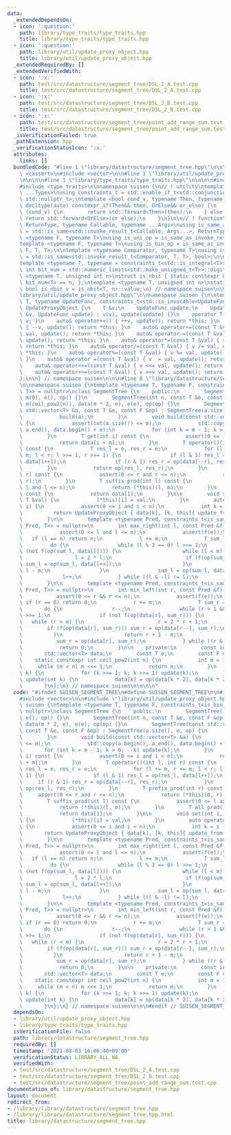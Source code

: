```yaml
---
data:
  _extendedDependsOn:
  - icon: ':question:'
    path: library/type_traits/type_traits.hpp
    title: library/type_traits/type_traits.hpp
  - icon: ':question:'
    path: library/util/update_proxy_object.hpp
    title: library/util/update_proxy_object.hpp
  _extendedRequiredBy: []
  _extendedVerifiedWith:
  - icon: ':x:'
    path: test/src/datastructure/segment_tree/DSL_2_A.test.cpp
    title: test/src/datastructure/segment_tree/DSL_2_A.test.cpp
  - icon: ':x:'
    path: test/src/datastructure/segment_tree/DSL_2_B.test.cpp
    title: test/src/datastructure/segment_tree/DSL_2_B.test.cpp
  - icon: ':x:'
    path: test/src/datastructure/segment_tree/point_add_range_sum.test.cpp
    title: test/src/datastructure/segment_tree/point_add_range_sum.test.cpp
  _isVerificationFailed: true
  _pathExtension: hpp
  _verificationStatusIcon: ':x:'
  attributes:
    links: []
  bundledCode: "#line 1 \"library/datastructure/segment_tree.hpp\"\n\n\n\n#include\
    \ <cassert>\n#include <vector>\n\n#line 1 \"library/util/update_proxy_object.hpp\"\
    \n\n\n\n#line 1 \"library/type_traits/type_traits.hpp\"\n\n\n\n#include <limits>\n\
    #include <type_traits>\n\nnamespace suisen {\n// ! utility\ntemplate <typename\
    \ ...Types>\nusing constraints_t = std::enable_if_t<std::conjunction_v<Types...>,\
    \ std::nullptr_t>;\ntemplate <bool cond_v, typename Then, typename OrElse>\nconstexpr\
    \ decltype(auto) constexpr_if(Then&& then, OrElse&& or_else) {\n    if constexpr\
    \ (cond_v) {\n        return std::forward<Then>(then);\n    } else {\n       \
    \ return std::forward<OrElse>(or_else);\n    }\n}\n\n// ! function\ntemplate <typename\
    \ ReturnType, typename Callable, typename ...Args>\nusing is_same_as_invoke_result\
    \ = std::is_same<std::invoke_result_t<Callable, Args...>, ReturnType>;\ntemplate\
    \ <typename F, typename T>\nusing is_uni_op = is_same_as_invoke_result<T, F, T>;\n\
    template <typename F, typename T>\nusing is_bin_op = is_same_as_invoke_result<T,\
    \ F, T, T>;\n\ntemplate <typename Comparator, typename T>\nusing is_comparator\
    \ = std::is_same<std::invoke_result_t<Comparator, T, T>, bool>;\n\n// ! integral\n\
    template <typename T, typename = constraints_t<std::is_integral<T>>>\nconstexpr\
    \ int bit_num = std::numeric_limits<std::make_unsigned_t<T>>::digits;\ntemplate\
    \ <typename T, unsigned int n>\nstruct is_nbit { static constexpr bool value =\
    \ bit_num<T> == n; };\ntemplate <typename T, unsigned int n>\nstatic constexpr\
    \ bool is_nbit_v = is_nbit<T, n>::value;\n} // namespace suisen\n\n\n#line 5 \"\
    library/util/update_proxy_object.hpp\"\n\nnamespace suisen {\n\ntemplate <typename\
    \ T, typename UpdateFunc, constraints_t<std::is_invocable<UpdateFunc>>>\nstruct\
    \ UpdateProxyObject {\n    T &v;\n    UpdateFunc update;\n    UpdateProxyObject(T\
    \ &v, UpdateFunc update) : v(v), update(update) {}\n    operator T() const { return\
    \ v; }\n    auto& operator++() { ++v, update(); return *this; }\n    auto& operator--()\
    \ { --v, update(); return *this; }\n    auto& operator+=(const T &val) { v +=\
    \ val, update(); return *this; }\n    auto& operator-=(const T &val) { v -= val,\
    \ update(); return *this; }\n    auto& operator*=(const T &val) { v *= val, update();\
    \ return *this; }\n    auto& operator/=(const T &val) { v /= val, update(); return\
    \ *this; }\n    auto& operator%=(const T &val) { v %= val, update(); return *this;\
    \ }\n    auto& operator =(const T &val) { v  = val, update(); return *this; }\n\
    \    auto& operator<<=(const T &val) { v <<= val, update(); return *this; }\n\
    \    auto& operator>>=(const T &val) { v >>= val, update(); return *this; }\n\
    };\n\n} // namespace suisen\n\n\n#line 8 \"library/datastructure/segment_tree.hpp\"\
    \n\nnamespace suisen {\ntemplate <typename T, typename F, constraints_t<is_bin_op<F,\
    \ T>> = nullptr>\nclass SegmentTree {\n    public:\n        SegmentTree() : n(0),\
    \ m(0), e(), op() {}\n        SegmentTree(int n, const T &e, const F &op) : n(n),\
    \ m(ceil_pow2(n)), data(m * 2, e), e(e), op(op) {}\n        SegmentTree(const\
    \ std::vector<T> &a, const T &e, const F &op) : SegmentTree(a.size(), e, op) {\n\
    \            build(a);\n        }\n        void build(const std::vector<T> &a)\
    \ {\n            assert(int(a.size()) <= m);\n            std::copy(a.begin(),\
    \ a.end(), data.begin() + m);\n            for (int k = m - 1; k > 0; --k) update(k);\n\
    \        }\n        T get(int i) const {\n            assert(0 <= i and i < n);\n\
    \            return data[i + m];\n        }\n        T operator()(int l, int r)\
    \ const {\n            T res_l = e, res_r = e;\n            for (l += m, r +=\
    \ m; l < r; l >>= 1, r >>= 1) {\n                if (l & 1) res_l = op(res_l,\
    \ data[l++]);\n                if (r & 1) res_r = op(data[--r], res_r);\n    \
    \        }\n            return op(res_l, res_r);\n        }\n        T prefix_prod(int\
    \ r) const {\n            assert(0 <= r and r <= n);\n            return (*this)(0,\
    \ r);\n        }\n        T suffix_prod(int l) const {\n            assert(0 <=\
    \ l and l <= n);\n            return (*this)(l, m);\n        }\n        T all_prod()\
    \ const {\n            return data[1];\n        }\n\n        void set(int i, const\
    \ T &val) {\n            (*this)[i] = val;\n        }\n        auto operator[](int\
    \ i) {\n            assert(0 <= i and i < n);\n            int k = i + m;\n  \
    \          return UpdateProxyObject { data[k], [k, this]{ update_from(k); } };\n\
    \        }\n\n        template <typename Pred, constraints_t<is_same_as_invoke_result<bool,\
    \ Pred, T>> = nullptr>\n        int max_right(int l, const Pred &f) const {\n\
    \            assert(0 <= l and l <= n);\n            assert(f(e));\n         \
    \   if (l == n) return n;\n            l += m;\n            T sum_l = e;\n   \
    \         do {\n                while (l % 2 == 0) l >>= 1;\n                if\
    \ (not f(op(sum_l, data[l]))) {\n                    while (l < m) {\n       \
    \                 l = 2 * l;\n                        if (f(op(sum_l, data[l])))\
    \ sum_l = op(sum_l, data[l++]);\n                    }\n                    return\
    \ l - m;\n                }\n                sum_l = op(sum_l, data[l]);\n   \
    \             l++;\n            } while ((l & -l) != l);\n            return n;\n\
    \        }\n\n        template <typename Pred, constraints_t<is_same_as_invoke_result<bool,\
    \ Pred, T>> = nullptr>\n        int min_left(int r, const Pred &f) const {\n \
    \           assert(0 <= r && r <= n);\n            assert(f(e));\n           \
    \ if (r == 0) return 0;\n            r += m;\n            T sum_r = e;\n     \
    \       do {\n                r--;\n                while (r > 1 && (r % 2)) r\
    \ >>= 1;\n                if (not f(op(data[r], sum_r))) {\n                 \
    \   while (r < m) {\n                        r = 2 * r + 1;\n                \
    \        if (f(op(data[r], sum_r))) sum_r = op(data[r--], sum_r);\n          \
    \          }\n                    return r + 1 - m;\n                }\n     \
    \           sum_r = op(data[r], sum_r);\n            } while ((r & -r) != r);\n\
    \            return 0;\n        }\n\n    private:\n        const int n, m;\n \
    \       std::vector<T> data;\n        const T e;\n        const F op;\n\n    \
    \    static constexpr int ceil_pow2(int n) {\n            int m = 1;\n       \
    \     while (m < n) m <<= 1;\n            return m;\n        }\n        void update_from(int\
    \ k) {\n            for (k >>= 1; k; k >>= 1) update(k);\n        }\n        void\
    \ update(int k) {\n            data[k] = op(data[k * 2], data[k * 2 + 1]);\n \
    \       }\n};\n} // namespace suisen\n\n\n\n"
  code: "#ifndef SUISEN_SEGMENT_TREE\n#define SUISEN_SEGMENT_TREE\n\n#include <cassert>\n\
    #include <vector>\n\n#include \"library/util/update_proxy_object.hpp\"\n\nnamespace\
    \ suisen {\ntemplate <typename T, typename F, constraints_t<is_bin_op<F, T>> =\
    \ nullptr>\nclass SegmentTree {\n    public:\n        SegmentTree() : n(0), m(0),\
    \ e(), op() {}\n        SegmentTree(int n, const T &e, const F &op) : n(n), m(ceil_pow2(n)),\
    \ data(m * 2, e), e(e), op(op) {}\n        SegmentTree(const std::vector<T> &a,\
    \ const T &e, const F &op) : SegmentTree(a.size(), e, op) {\n            build(a);\n\
    \        }\n        void build(const std::vector<T> &a) {\n            assert(int(a.size())\
    \ <= m);\n            std::copy(a.begin(), a.end(), data.begin() + m);\n     \
    \       for (int k = m - 1; k > 0; --k) update(k);\n        }\n        T get(int\
    \ i) const {\n            assert(0 <= i and i < n);\n            return data[i\
    \ + m];\n        }\n        T operator()(int l, int r) const {\n            T\
    \ res_l = e, res_r = e;\n            for (l += m, r += m; l < r; l >>= 1, r >>=\
    \ 1) {\n                if (l & 1) res_l = op(res_l, data[l++]);\n           \
    \     if (r & 1) res_r = op(data[--r], res_r);\n            }\n            return\
    \ op(res_l, res_r);\n        }\n        T prefix_prod(int r) const {\n       \
    \     assert(0 <= r and r <= n);\n            return (*this)(0, r);\n        }\n\
    \        T suffix_prod(int l) const {\n            assert(0 <= l and l <= n);\n\
    \            return (*this)(l, m);\n        }\n        T all_prod() const {\n\
    \            return data[1];\n        }\n\n        void set(int i, const T &val)\
    \ {\n            (*this)[i] = val;\n        }\n        auto operator[](int i)\
    \ {\n            assert(0 <= i and i < n);\n            int k = i + m;\n     \
    \       return UpdateProxyObject { data[k], [k, this]{ update_from(k); } };\n\
    \        }\n\n        template <typename Pred, constraints_t<is_same_as_invoke_result<bool,\
    \ Pred, T>> = nullptr>\n        int max_right(int l, const Pred &f) const {\n\
    \            assert(0 <= l and l <= n);\n            assert(f(e));\n         \
    \   if (l == n) return n;\n            l += m;\n            T sum_l = e;\n   \
    \         do {\n                while (l % 2 == 0) l >>= 1;\n                if\
    \ (not f(op(sum_l, data[l]))) {\n                    while (l < m) {\n       \
    \                 l = 2 * l;\n                        if (f(op(sum_l, data[l])))\
    \ sum_l = op(sum_l, data[l++]);\n                    }\n                    return\
    \ l - m;\n                }\n                sum_l = op(sum_l, data[l]);\n   \
    \             l++;\n            } while ((l & -l) != l);\n            return n;\n\
    \        }\n\n        template <typename Pred, constraints_t<is_same_as_invoke_result<bool,\
    \ Pred, T>> = nullptr>\n        int min_left(int r, const Pred &f) const {\n \
    \           assert(0 <= r && r <= n);\n            assert(f(e));\n           \
    \ if (r == 0) return 0;\n            r += m;\n            T sum_r = e;\n     \
    \       do {\n                r--;\n                while (r > 1 && (r % 2)) r\
    \ >>= 1;\n                if (not f(op(data[r], sum_r))) {\n                 \
    \   while (r < m) {\n                        r = 2 * r + 1;\n                \
    \        if (f(op(data[r], sum_r))) sum_r = op(data[r--], sum_r);\n          \
    \          }\n                    return r + 1 - m;\n                }\n     \
    \           sum_r = op(data[r], sum_r);\n            } while ((r & -r) != r);\n\
    \            return 0;\n        }\n\n    private:\n        const int n, m;\n \
    \       std::vector<T> data;\n        const T e;\n        const F op;\n\n    \
    \    static constexpr int ceil_pow2(int n) {\n            int m = 1;\n       \
    \     while (m < n) m <<= 1;\n            return m;\n        }\n        void update_from(int\
    \ k) {\n            for (k >>= 1; k; k >>= 1) update(k);\n        }\n        void\
    \ update(int k) {\n            data[k] = op(data[k * 2], data[k * 2 + 1]);\n \
    \       }\n};\n} // namespace suisen\n\n\n#endif // SUISEN_SEGMENT_TREE\n"
  dependsOn:
  - library/util/update_proxy_object.hpp
  - library/type_traits/type_traits.hpp
  isVerificationFile: false
  path: library/datastructure/segment_tree.hpp
  requiredBy: []
  timestamp: '2021-08-03 16:06:40+09:00'
  verificationStatus: LIBRARY_ALL_WA
  verifiedWith:
  - test/src/datastructure/segment_tree/DSL_2_A.test.cpp
  - test/src/datastructure/segment_tree/DSL_2_B.test.cpp
  - test/src/datastructure/segment_tree/point_add_range_sum.test.cpp
documentation_of: library/datastructure/segment_tree.hpp
layout: document
redirect_from:
- /library/library/datastructure/segment_tree.hpp
- /library/library/datastructure/segment_tree.hpp.html
title: library/datastructure/segment_tree.hpp
---
```

